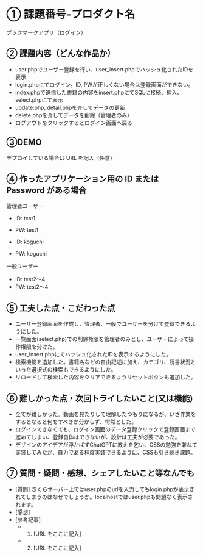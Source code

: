 # ① 課題番号-プロダクト名

ブックマークアプリ（ログイン）

## ② 課題内容（どんな作品か）

- user.phpでユーザー登録を行い、user_insert.phpでハッシュ化されたIDを表示
- login.phpにてログイン。ID, PWが正しくない場合は登録画面ができない。
- index.phpで送信した書籍の内容をinsert.phpにてSQLに接続、挿入、select.phpにて表示
- update.php, detail.phpを介してデータの更新
- delete.phpを介してデータを削除（管理者のみ）
- ログアウトをクリックするとログイン画面へ戻る

## ③DEMO

デプロイしている場合は URL を記入（任意）


## ④ 作ったアプリケーション用の ID または Password がある場合
管理者ユーザー
- ID: test1
- PW: test1

- ID: koguchi
- PW: koguchi

一般ユーザー
- ID: test2〜4
- PW: test2〜4



## ⑤ 工夫した点・こだわった点

- ユーザー登録画面を作成し、管理者、一般でユーザーを分けて登録できるようにした。
- 一覧画面(select.php)での削除権限を管理者のみとし、ユーザーによって操作権限を分けた。
- user_insert.phpにてハッシュ化されたIDを表示するようにした。
- 検索機能を追加した。書籍名などの自由記述に加え、カテゴリ、読書状況といった選択式の検索もできるようにした。
- リロードして検索した内容をクリアできるようリセットボタンも追加した。



## ⑥ 難しかった点・次回トライしたいこと(又は機能)

- 全てが難しかった。動画を見たりして理解したつもりになるが、いざ作業をするとなると何をすべきか分からず、愕然とした。
- ログインできなくても、ログイン画面のデータ登録クリックで登録画面まで進めてしまい、登録自体はできないが、設計は工夫が必要であった。
- デザインのアイデアが浮かばずChatGPTに教えを乞い、CSSの勉強を兼ねて実装してみたが、自力である程度実装できるように、CSSも引き続き課題。

## ⑦ 質問・疑問・感想、シェアしたいこと等なんでも

- [質問] さくらサーバー上ではuser.phpのurlを入力してもlogin.phpが表示されてしまうのはなぜでしょうか。localhostではuser.phpも問題なく表示されます。
- [感想]
- [参考記事]
  - 1. [URL をここに記入]
  - 2. [URL をここに記入]
